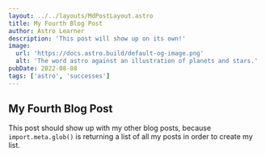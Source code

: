 ```yaml
---
layout: ../../layouts/MdPostLayout.astro
title: My Fourth Blog Post
author: Astro Learner
description: 'This post will show up on its own!'
image:
  url: 'https://docs.astro.build/default-og-image.png'
  alt: 'The word astro against an illustration of planets and stars.'
pubDate: 2022-08-08
tags: ['astro', 'successes']
---
```


## My Fourth Blog Post

This post should show up with my other blog posts, because `import.meta.glob()` is returning a list of all my posts in order to create my list.
